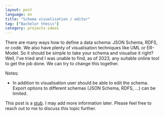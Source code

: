 ```yaml
---
layout: post
language: en
title: "Schema visualisation / editor"
tag: ["Bachelor thesis"]
category: projects-ideas
---
```

There are many ways how to define a data schema: JSON Schema, RDFS, or code.
We also have plenty of visualisation techniques like UML or ER-Model.
So it should be simple to take your schema and visualise it right?
Well, I've tried and I was unable to find, as of 2023, any suitable online tool to get the job done.
We can try to change this together.

<!-- more -->

Notes:
- In addition to visualisation user should be able to edit the schema. <br/>
  Export options to different schemas (JSON Schema, RDFS, ...) can be limited.

This post is a [stub](https://simple.wikipedia.org/wiki/Wikipedia:Stub).
I may add more information later.
Please feel free to reach out to me to discuss this topic further.
